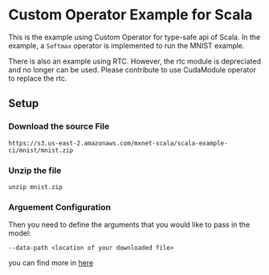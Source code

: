 <!--- Licensed to the Apache Software Foundation (ASF) under one -->
<!--- or more contributor license agreements.  See the NOTICE file -->
<!--- distributed with this work for additional information -->
<!--- regarding copyright ownership.  The ASF licenses this file -->
<!--- to you under the Apache License, Version 2.0 (the -->
<!--- "License"); you may not use this file except in compliance -->
<!--- with the License.  You may obtain a copy of the License at -->

<!---   http://www.apache.org/licenses/LICENSE-2.0 -->

<!--- Unless required by applicable law or agreed to in writing, -->
<!--- software distributed under the License is distributed on an -->
<!--- "AS IS" BASIS, WITHOUT WARRANTIES OR CONDITIONS OF ANY -->
<!--- KIND, either express or implied.  See the License for the -->
<!--- specific language governing permissions and limitations -->
<!--- under the License. -->

# Custom Operator Example for Scala
This is the example using Custom Operator for type-safe api of Scala.
In the example, a `Softmax` operator is implemented to run the MNIST example.

There is also an example using RTC. However, the rtc module is depreciated and no longer can be used. Please contribute to use CudaModule operator to replace the rtc.

## Setup
### Download the source File
```$xslt
https://s3.us-east-2.amazonaws.com/mxnet-scala/scala-example-ci/mnist/mnist.zip
```
### Unzip the file
```$xslt
unzip mnist.zip
```
### Arguement Configuration
Then you need to define the arguments that you would like to pass in the model:
```$xslt
--data-path <location of your downloaded file>
```
 
you can find more in [here](https://github.com/apache/incubator-mxnet/blob/scala-package/examples/src/main/scala/org/apache/mxnet/examples/customop/ExampleCustomOp.scala#L218-L221)
